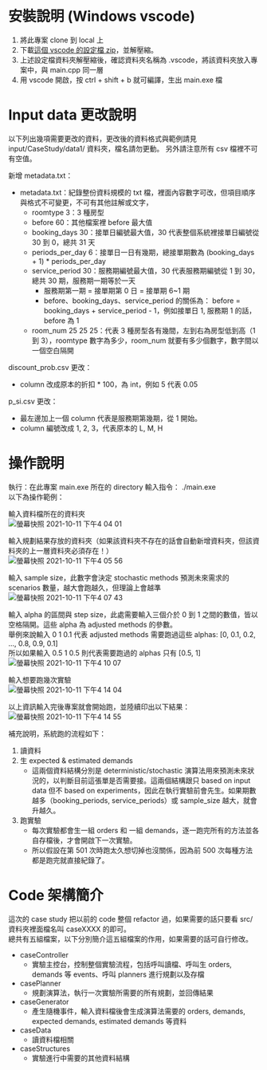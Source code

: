 # 安裝說明 (Windows vscode)
1. 將此專案 clone 到 local 上
2. 下載[這個 vscode 的設定檔 zip](https://drive.google.com/file/d/1IAMeKdYFQjQ0zQ6Cb0M_iDFldrOnbWSW/view?usp=sharing)，並解壓縮。
3. 上述設定檔資料夾解壓縮後，確認資料夾名稱為 .vscode，將該資料夾放入專案中，與 main.cpp 同一層
4. 用 vscode 開啟，按 ctrl + shift + b 就可編譯，生出 main.exe 檔

# Input data 更改說明
以下列出幾項需要更改的資料，更改後的資料格式與範例請見 input/CaseStudy/data1/ 資料夾，檔名請勿更動。
另外請注意所有 csv 檔裡不可有空值。

新增 metadata.txt：
- metadata.txt：紀錄整份資料規模的 txt 檔，裡面內容數字可改，但項目順序與格式不可變更，不可有其他註解或文字，
    - roomtype 3：3 種房型
    - before 60：其他檔案裡 before 最大值
    - booking_days 30：接單日編號最大值，30 代表整個系統裡接單日編號從 30 到 0，總共 31 天
    - periods_per_day 6：接單日一日有幾期，總接單期數為 (booking_days + 1) * periods_per_day
    - service_period 30：服務期編號最大值，30 代表服務期編號從 1 到 30，總共 30 期，服務期一期等於一天
        - 服務期第一期 = 接單期第 0 日 = 接單期 6~1 期
        - before、booking_days、service_period 的關係為： before = booking_days + service_period - 1，例如接單日 1, 服務期 1 的話，before 為 1
    - room_num 25 25 25：代表 3 種房型各有幾間，左到右為房型低到高（1 到 3），roomtype 數字為多少，room_num 就要有多少個數字，數字間以一個空白隔開

discount_prob.csv 更改：
- column 改成原本的折扣 * 100，為 int，例如 5 代表 0.05

p_si.csv 更改：
- 最左邊加上一個 column 代表是服務期第幾期，從 1 開始。
- column 編號改成 1, 2, 3，代表原本的 L, M, H

# 操作說明
執行：在此專案 main.exe 所在的 directory 輸入指令： ./main.exe <br>
以下為操作範例：

輸入資料檔所在的資料夾<br>
![螢幕快照 2021-10-11 下午4 04 01](https://user-images.githubusercontent.com/31405635/136754309-080ef21f-9a95-4a96-b5d4-f6d8e01c3801.png)

輸入規劃結果存放的資料夾（如果該資料夾不存在的話會自動新增資料夾，但該資料夾的上一層資料夾必須存在！）<br>
![螢幕快照 2021-10-11 下午4 05 56](https://user-images.githubusercontent.com/31405635/136754578-385e7d47-6fbd-4bd8-b35e-40d897c5fd17.png)

輸入 sample size，此數字會決定 stochastic methods 預測未來需求的 scenarios 數量，越大會跑越久，但理論上會越準<br>
![螢幕快照 2021-10-11 下午4 07 43](https://user-images.githubusercontent.com/31405635/136754814-4b720bf7-392c-49c3-a4ae-544c0fa49a25.png)

輸入 alpha 的區間與 step size，此處需要輸入三個介於 0 到 1 之間的數值，皆以空格隔開。這些 alpha 為 adjusted methods 的參數。<br>
舉例來說輸入 0 1 0.1 代表 adjusted methods 需要跑過這些 alphas: [0, 0.1, 0.2, ..., 0.8, 0.9, 0.1] <br>
所以如果輸入 0.5 1 0.5 則代表需要跑過的 alphas 只有 [0.5, 1]<br>
![螢幕快照 2021-10-11 下午4 10 07](https://user-images.githubusercontent.com/31405635/136755156-576cf703-1265-441a-870d-9edf438e118c.png)

輸入想要跑幾次實驗<br>
![螢幕快照 2021-10-11 下午4 14 04](https://user-images.githubusercontent.com/31405635/136755746-c9addc17-b01f-4667-be95-d60d287b24dd.png)

以上資訊輸入完後專案就會開始跑，並陸續印出以下結果：<br>
![螢幕快照 2021-10-11 下午4 14 55](https://user-images.githubusercontent.com/31405635/136755901-e77759f1-fabe-44a3-bef5-73d0f217177e.png)

補充說明，系統跑的流程如下：
1. 讀資料
2. 生 expected & estimated demands
    - 這兩個資料結構分別是 deterministic/stochastic 演算法用來預測未來狀況的，以判斷目前這張單是否需要接。這兩個結構跟只 based on input data 但不 based on experiments，因此在執行實驗前會先生。如果期數越多（booking_periods, service_periods）或 sample_size 越大，就會升越久。
3. 跑實驗
    - 每次實驗都會生一組 orders 和 一組 demands，逐一跑完所有的方法並各自存檔後，才會開啟下一次實驗。
    - 所以假設在第 501 次時跑太久想切掉也沒關係，因為前 500 次每種方法都是跑完就直接紀錄了。

# Code 架構簡介
這次的 case study 把以前的 code 整個 refactor 過，如果需要的話只要看 src/ 資料夾裡面檔名叫 caseXXXX 的即可。<br>
總共有五組檔案，以下分別簡介這五組檔案的作用，如果需要的話可自行修改。

- caseController
    - 實驗主控台，控制整個實驗流程，包括呼叫讀檔、呼叫生 orders, demands 等 events、呼叫 planners 進行規劃以及存檔
- casePlanner 
    - 規劃演算法，執行一次實驗所需要的所有規劃，並回傳結果
- caseGenerator
    - 產生隨機事件，輸入資料檔後會生成演算法需要的 orders, demands, expected demands, estimated demands 等資料
- caseData
    - 讀資料檔相關
- caseStructures
    - 實驗進行中需要的其他資料結構   

